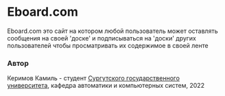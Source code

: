# Eboard.com

Eboard.com это сайт на котором любой пользователь может оставлять сообщения на своей 'доске' и подписываться на 'доски' других пользователей чтобы просматривать их содержимое в своей ленте  


### Автор
Керимов Камиль - студент [Сургутского государственного университета](http://www.surgu.ru/index), кафедра автоматики и компьютерных систем, 2022

